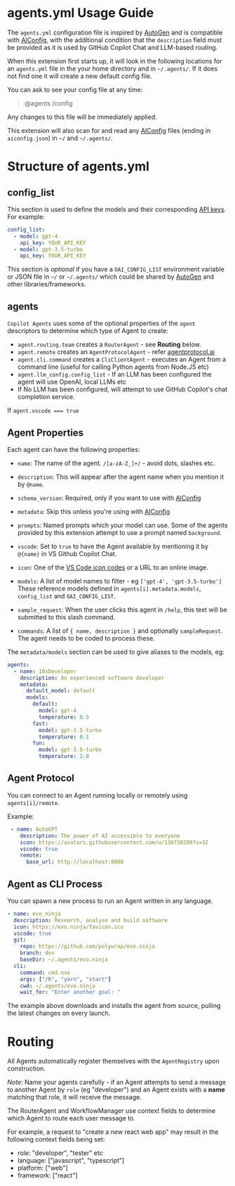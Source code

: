 # agents.yml Usage Guide

The `agents.yml` configuration file is inspired by [AutoGen] and is compatible with [AIConfig], with the additional condition that the `description` field must be provided as it is used by GitHub Copilot Chat and LLM-based routing.

When this extension first starts up, it will look in the following locations for an `agents.yml` file in the your home directory and in `~/.agents/`. If it does not find one it will create a new default config file.

You can ask to see your config file at any time:

> @agents /config

Any changes to this file will be immediately applied.

This extension will also scan for and read any [AIConfig] files (ending in `aiconfig.json`) in `~/` and `~/.agents/`.

# Structure of agents.yml

## config_list

This section is used to define the models and their corresponding [API keys](https://platform.openai.com/api-keys). For example:

```yaml
config_list:
  - model: gpt-4
    api_key: YOUR_API_KEY
  - model: gpt-3.5-turbo
    api_key: YOUR_API_KEY
```

This section is _optional_ if you have a `OAI_CONFIG_LIST` environment variable or JSON file in `~/` or `~/.agents/` which could be shared by [AutoGen] and other libraries/frameworks.

## agents

`Copilot Agents` uses some of the optional properties of the `agent` descriptors to determine which type of Agent to create:

- `agent.routing.team` creates a `RouterAgent` - see **Routing** below.
- `agent.remote` creates an `AgentProtocolAgent` - refer [agentprotocol.ai](https://agentprotocol.ai)
- `agent.cli.command` creates a `CliClientAgent` - executes an Agent from a command line (useful for calling Python agents from Node.JS etc)
- `agent.llm_config.config_list` - If an LLM has been configured the agent will use OpenAI, local LLMs etc
- If No LLM has been configured, will attempt to use GitHub Copilot's chat completion service.

If `agent.vscode === true`

## Agent Properties

Each agent can have the following properties:

- `name`: The name of the agent. `/[a-zA-Z_]+/` - avoid dots, slashes etc.
- `description`: This will appear after the agent name when you mention it by `@name`.
- `schema_version`: Required, only if you want to use with [AIConfig]
- `metadata`: Skip this unless you're using with [AIConfig]
- `prompts`: Named prompts which your model can use. Some of the agents provided by this extension attempt to use a prompt named `background`.

- `vscode`: Set to `true` to have the Agent available by mentioning it by `@{name}` in VS Github Copilot Chat.
- `icon`: One of the [VS Code icon codes](https://code.visualstudio.com/api/references/icons-in-labels#icon-listing) or a URL to an online image.
- `models`: A list of model names to filter - eg `['gpt-4', 'gpt-3.5-turbo']`
  These reference models defined in `agents[i].metadata.models`, `config_list` and `OAI_CONFIG_LIST`.
- `sample_request`: When the user clicks this agent in `/help`, this text will be submitted to this slash command.
- `commands`: A list of `{ name, description }` and optionally `sampleRequest`. The agent needs to be coded to process these.

The `metadata/models` section can be used to give aliases to the models, eg:

```yaml
agents:
  - name: 10xDeveloper
    description: An experienced software developer
    metadata:
      default_model: default
      models:
        default:
          model: gpt-4
          temperature: 0.5
        fast:
          model: gpt-3.5-turbo
          temperature: 0.1
        fun:
          model: gpt-3.5-turbo
          temperature: 2.0
```

## Agent Protocol

You can connect to an Agent running locally or remotely using `agents[i]/remote`.

Example:

```yaml
 - name: AutoGPT
    description: The power of AI accessible to everyone
    icon: https://avatars.githubusercontent.com/u/130738209?s=32
    vscode: true
    remote:
      base_url: http://localhost:8000
```

## Agent as CLI Process

You can spawn a new process to run an Agent written in any language.

```yaml
- name: evo_ninja
  description: Research, analyse and build software
  icon: https://evo.ninja/favicon.ico
  vscode: true
  git:
    repo: https://github.com/polywrap/evo.ninja
    branch: dev
    baseDir: ~/.agents/evo.ninja
  cli:
    command: cmd.exe
    args: ["/K", "yarn", "start"]
    cwd: ~/.agents/evo.ninja
    wait_for: "Enter another goal: "
```

The example above downloads and installs the agent from source, pulling the latest changes on every launch.

# Routing

All Agents automatically register themselves with the `AgentRegistry` upon construction.

_Note_: Name your agents carefully - if an Agent attempts to send a message to another Agent by `role` (eg "developer") and an Agent exists with a **name** matching that role, it will receive the message.

The RouterAgent and WorkflowManager use context fields to determine which Agent to route each user message to.

For example, a request to "create a new react web app" may result in the following context fields being set:

- role: "developer", "tester" etc
- language: ["javascript", "typescript"]
- platform: ["web"]
- framework: ["react"]

[AIConfig]: https://aiconfig.lastmileai.dev/
[AutoGen]: https://github.com/microsoft/autogen
